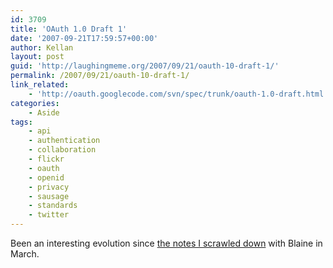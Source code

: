 ```yaml
---
id: 3709
title: 'OAuth 1.0 Draft 1'
date: '2007-09-21T17:59:57+00:00'
author: Kellan
layout: post
guid: 'http://laughingmeme.org/2007/09/21/oauth-10-draft-1/'
permalink: /2007/09/21/oauth-10-draft-1/
link_related:
    - 'http://oauth.googlecode.com/svn/spec/trunk/oauth-1.0-draft.html'
categories:
    - Aside
tags:
    - api
    - authentication
    - collaboration
    - flickr
    - oauth
    - openid
    - privacy
    - sausage
    - standards
    - twitter
---
```


Been an interesting evolution since [the notes I scrawled down](http://laughingmeme.org/more/oauth-spec.txt) with Blaine in March.